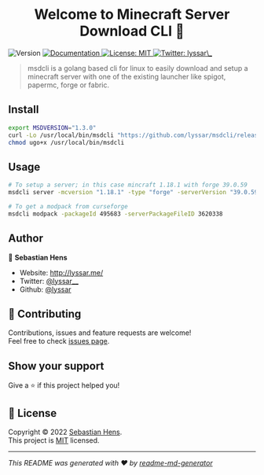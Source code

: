 <h1 align="center">Welcome to Minecraft Server Download CLI 👋</h1>
<p>
  <img alt="Version" src="https://img.shields.io/badge/version-1.3.0-blue.svg?cacheSeconds=2592000" />
  <a href="./docs" target="_blank">
    <img alt="Documentation" src="https://img.shields.io/badge/documentation-yes-brightgreen.svg" />
  </a>
  <a href="https://opensource.org/licenses/MIT" target="_blank">
    <img alt="License: MIT" src="https://img.shields.io/badge/License-MIT-yellow.svg" />
  </a>
  <a href="https://twitter.com/lyssar\_" target="_blank">
    <img alt="Twitter: lyssar\_" src="https://img.shields.io/twitter/follow/lyssar_.svg?style=social" />
  </a>
</p>

> msdcli is a golang based cli for linux to easily download and setup a minecraft server with one of the existing launcher like spigot, papermc, forge or fabric.

## Install

```sh
export MSDVERSION="1.3.0"
curl -Lo /usr/local/bin/msdcli "https://github.com/lyssar/msdcli/releases/download/${MSDVERSION}/msdcli-amd64"
chmod ugo+x /usr/local/bin/msdcli
```

## Usage

```sh
# To setup a server; in this case mincraft 1.18.1 with forge 39.0.59
msdcli server -mcversion "1.18.1" -type "forge" -serverVersion "39.0.59"

# To get a modpack from curseforge
msdcli modpack -packageId 495683 -serverPackageFileID 3620338
```

## Author

👤 **Sebastian Hens**

* Website: http://lyssar.me/
* Twitter: [@lyssar\_\_](https://twitter.com/lyssar__)
* Github: [@lyssar](https://github.com/lyssar)

## 🤝 Contributing

Contributions, issues and feature requests are welcome!<br />Feel free to check [issues page](https://github.com/lyssar/mcdownloader/issues). 

## Show your support

Give a ⭐️ if this project helped you!

## 📝 License

Copyright © 2022 [Sebastian Hens](https://github.com/lyssar).<br />
This project is [MIT](https://opensource.org/licenses/MIT) licensed.

***
_This README was generated with ❤️ by [readme-md-generator](https://github.com/kefranabg/readme-md-generator)_